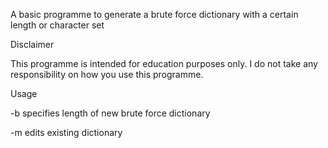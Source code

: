 A basic programme to generate a brute force dictionary with a certain length or character set


Disclaimer

This programme is intended for education purposes only. I do not take any responsibility on how you use this programme.

Usage

-b specifies length of new brute force dictionary

-m edits existing dictionary
